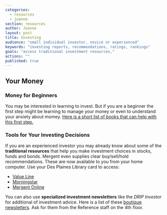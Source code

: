 ```yaml
---
categories: 
  - resources
  - joanne
section: resources
author: Joanne
layout: post
title: Investing
audience: "small individual investor, novice or experienced"
keywords: "investing reports, recommendations, ratings, rankings"
goals: "access traditional investment resources,"
actions: ""
published: true
---
```


## Your Money

### Money for Beginners
You may be interested in learning to invest. But if you are a beginner the first step might be learning to manage your money or even to understand your anxiety about momey. [Here is a short list of books that can help with this first step.](http://dppl.bibliocommons.com/list/show/89616173_desplainesreference/213700548_money_for_beginners)

### Tools for Your Investing Decisions
If you are an experienced investor you may already know about some of the ****traditional resources**** that help you make investment choices in stocks, funds and bonds. Mergent even supplies clear buy/sell/hold recommendations. These are now available to you from your home computer. Use your Des Plaines Library card to access:
- [Value Line](http://www3.valueline.com/secure/vlispdf/stk5000/index.aspx)
- [Morningstar](http://library.morningstar.com/)
- [Mergent Online](http://www.mergentonline.com/reportssearch.php "Formerly known as Moody's Investor Service")

You can also use ****specialized investment newsletters**** like the _DRIP Investor_ for additional of investment advice. Here is a list of these [boutique newsletters](http://dppl.org/reference/investor_newsletters.shtml). Ask for them from the Reference staff on the 4th floor.
